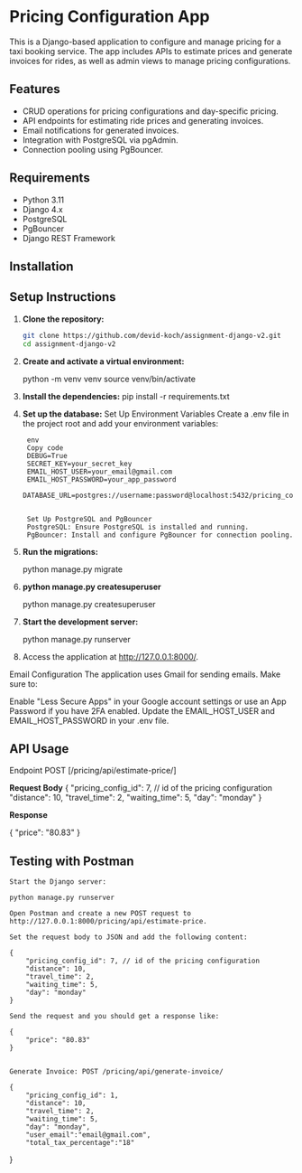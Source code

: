 # Pricing Configuration App

This is a Django-based application to configure and manage pricing for a taxi booking service. The app includes APIs to estimate prices and generate invoices for rides, as well as admin views to manage pricing configurations.

## Features

- CRUD operations for pricing configurations and day-specific pricing.
- API endpoints for estimating ride prices and generating invoices.
- Email notifications for generated invoices.
- Integration with PostgreSQL via pgAdmin.
- Connection pooling using PgBouncer.

## Requirements

- Python 3.11
- Django 4.x
- PostgreSQL
- PgBouncer
- Django REST Framework

## Installation


## Setup Instructions

1. **Clone the repository:**
   ```sh
   git clone https://github.com/devid-koch/assignment-django-v2.git
   cd assignment-django-v2

2. **Create and activate a virtual environment:**

    python -m venv venv
    source venv/bin/activate

3. **Install the dependencies:**
    pip install -r requirements.txt

4. **Set up the database:**
    Set Up Environment Variables
        Create a .env file in the project root and add your environment variables:

        env
        Copy code
        DEBUG=True
        SECRET_KEY=your_secret_key
        EMAIL_HOST_USER=your_email@gmail.com
        EMAIL_HOST_PASSWORD=your_app_password
        DATABASE_URL=postgres://username:password@localhost:5432/pricing_config_db


        Set Up PostgreSQL and PgBouncer
        PostgreSQL: Ensure PostgreSQL is installed and running.
        PgBouncer: Install and configure PgBouncer for connection pooling.

5. **Run the migrations:**
    
    python manage.py migrate

6. **python manage.py createsuperuser**

    python manage.py createsuperuser

7. **Start the development server:**

    python manage.py runserver

8. Access the application at http://127.0.0.1:8000/.


Email Configuration
The application uses Gmail for sending emails. Make sure to:

Enable "Less Secure Apps" in your Google account settings or use an App Password if you have 2FA enabled.
Update the EMAIL_HOST_USER and EMAIL_HOST_PASSWORD in your .env file.


## API Usage

Endpoint
POST [/pricing/api/estimate-price/]

**Request Body**
{
  "pricing_config_id": 7, // id of the pricing configuration
  "distance": 10,
  "travel_time": 2,
  "waiting_time": 5,
  "day": "monday"
}


**Response**

{
    "price": "80.83"
}



## Testing with Postman

    Start the Django server:

    python manage.py runserver

    Open Postman and create a new POST request to http://127.0.0.1:8000/pricing/api/estimate-price.

    Set the request body to JSON and add the following content:

    {
        "pricing_config_id": 7, // id of the pricing configuration
        "distance": 10,
        "travel_time": 2,
        "waiting_time": 5,
        "day": "monday"
    }

    Send the request and you should get a response like:

    {
        "price": "80.83"
    }


    Generate Invoice: POST /pricing/api/generate-invoice/

    {
        "pricing_config_id": 1,
        "distance": 10,
        "travel_time": 2,
        "waiting_time": 5,
        "day": "monday",
        "user_email":"email@gmail.com",
        "total_tax_percentage":"18"
}
